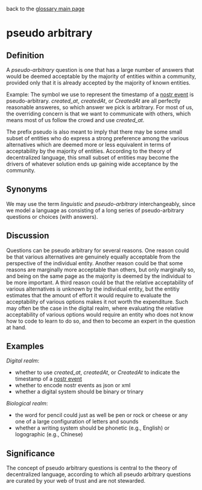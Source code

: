 back to the [glossary main page](https://github.com/wds4/tapestry-protocol/blob/main/glossary/README.md)

pseudo arbitrary
=====

## Definition 

A *pseudo-arbitrary* question is one that has a large number of answers that would be deemed acceptable by the majority of entities within a community, provided only that it is already accepted by the majority of known entities.

Example: The symbol we use to represent the timestamp of a [nostr event](https://github.com/nostr-protocol/nips/blob/master/01.md) is pseudo-arbitrary. *created_at*, *createdAt*, or *CreatedAt* are all perfectly reasonable answeres, so which answer we pick is arbitrary. For most of us, the overriding concern is that we want to communicate with others, which means most of us follow the crowd and use *created_at*.

The prefix pseudo is also meant to imply that there may be some small subset of entities who do express a strong preference among the various alternatives which are deemed more or less equivalent in terms of acceptability by the majority of entities. According to the theory of decentralized language, this small subset of entities may become the drivers of whatever solution ends up gaining wide acceptance by the community.

## Synonyms

We may use the term *linguistic* and *pseudo-arbitrary* interchangeably, since we model a language as consisting of a long series of pseudo-arbitrary questions or choices (with answers).

## Discussion

Questions can be pseudo arbitrary for several reasons. One reason could be that various alternatives are genuinely equally acceptable from the perspective of the individual entity. Another reason could be that some reasons are marginally more acceptable than others, but only marginally so, and being on the same page as the majority is deemed by the individual to be more important. A third reason could be that the relative acceptability of various alternatives is unknown by the individual entity, but the entitiy estimates that the amount of effort it would require to evaluate the acceptability of various options makes it not worth the expenditure. Such may often be the case in the digital realm, where evaluating the relative acceptability of various options would require an entity who does not know how to code to learn to do so, and then to become an expert in the question at hand.

## Examples

*Digital realm*:
- whether to use *created_at*, *createdAt*, or *CreatedAt* to indicate the timestamp of a [nostr event](https://github.com/nostr-protocol/nips/blob/master/01.md)
- whether to encode nostr events as json or xml
- whether a digital system should be binary or trinary

*Biological realm*:
- the word for pencil could just as well be pen or rock or cheese or any one of a large configuration of letters and sounds
- whether a writing system should be phonetic (e.g., English) or logographic (e.g., Chinese)

## Significance

The concept of pseudo arbitrary questions is central to the theory of decentralized language, according to which all pseudo arbitrary questions are curated by your web of trust and are not stewarded.
